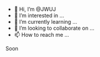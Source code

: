 - 👋 Hi, I’m @JWUJ
- 👀 I’m interested in ...
- 🌱 I’m currently learning ...
- 💞️ I’m looking to collaborate on ...
- 📫 How to reach me ...

<!---
JWUJ/JWUJ is a ✨ special ✨ repository because its `README.md` (this file) appears on your GitHub profile.
You can click the Preview link to take a look at your changes.
--->


Soon
